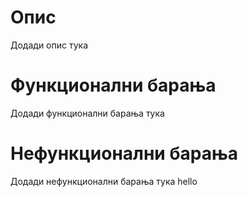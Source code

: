 # Опис
Додади опис тука

# Функционални барања
Додади функционални барања тука

# Нефункционални барања
Додади нефункционални барања тука
hello
